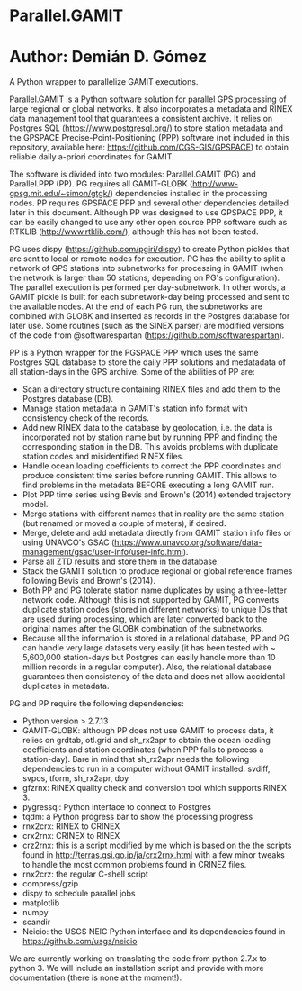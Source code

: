 # Parallel.GAMIT
# Author: Demián D. Gómez
A Python wrapper to parallelize GAMIT executions.

Parallel.GAMIT is a Python software solution for parallel GPS processing of large regional or global networks. It also incorporates a metadata and RINEX data management tool that guarantees a consistent archive. It relies on Postgres SQL (https://www.postgresql.org/) to store station metadata and the GPSPACE Precise-Point-Positioning (PPP) software (not included in this repository, available here: https://github.com/CGS-GIS/GPSPACE) to obtain reliable daily a-priori coordinates for GAMIT.

The software is divided into two modules: Parallel.GAMIT (PG) and Parallel.PPP (PP). PG requires all GAMIT-GLOBK (http://www-gpsg.mit.edu/~simon/gtgk/) dependencies installed in the processing nodes. PP requires GPSPACE PPP and several other dependencies detailed later in this document. Although PP was designed to use GPSPACE PPP, it can be easily changed to use any other open source PPP software such as RTKLIB (http://www.rtklib.com/), although this has not been tested.

PG uses dispy (https://github.com/pgiri/dispy) to create Python pickles that are sent to local or remote nodes for execution. PG has the ability to split a network of GPS stations into subnetworks for processing in GAMIT (when the network is larger than 50 stations, depending on PG's configuration). The parallel execution is performed per day-subnetwork. In other words, a GAMIT pickle is built for each subnetwork-day being processed and sent to the available nodes. At the end of each PG run, the subnetworks are combined with GLOBK and inserted as records in the Postgres database for later use. Some routines (such as the SINEX parser) are modified versions of the code from @softwarespartan (https://github.com/softwarespartan).

PP is a Python wrapper for the PGSPACE PPP which uses the same Postgres SQL database to store the daily PPP solutions and medatadata of all station-days in the GPS archive. Some of the abilities of PP are:

- Scan a directory structure containing RINEX files and add them to the Postgres database (DB).
- Manage station metadata in GAMIT's station info format with consistency check of the records.
- Add new RINEX data to the database by geolocation, i.e. the data is incorporated not by station name but by running PPP and finding the corresponding station in the DB. This avoids problems with duplicate station codes and misidentified RINEX files.
- Handle ocean loading coefficients to correct the PPP coordinates and produce consistent time series before running GAMIT. This allows to find problems in the metadata BEFORE executing a long GAMIT run.
- Plot PPP time series using Bevis and Brown's (2014) extended trajectory model.
- Merge stations with different names that in reality are the same station (but renamed or moved a couple of meters), if desired.
- Merge, delete and add metadata directly from GAMIT station info files or using UNAVCO's GSAC (https://www.unavco.org/software/data-management/gsac/user-info/user-info.html).
- Parse all ZTD results and store them in the database.
- Stack the GAMIT solution to produce regional or global reference frames following Bevis and Brown's (2014).
- Both PP and PG tolerate station name duplicates by using a three-letter network code. Although this is not supported by GAMIT, PG converts duplicate station codes (stored in different networks) to unique IDs that are used during processing, which are later converted back to the original names after the GLOBK combination of the subnetworks.
- Because all the information is stored in a relational database, PP and PG can handle very large datasets very easily (it has been tested with ~ 5,600,000 station-days but Postgres can easily handle more than 10 million records in a regular computer). Also, the relational database guarantees then consistency of the data and does not allow accidental duplicates in metadata.

PG and PP require the following dependencies:

- Python version > 2.7.13
- GAMIT-GLOBK: although PP does not use GAMIT to process data, it relies on grdtab, otl.grid and sh_rx2apr to obtain the ocean loading coefficients and station coordinates (when PPP fails to process a station-day). Bare in mind that sh_rx2apr needs the following dependencies to run in a computer without GAMIT installed: svdiff, svpos, tform, sh_rx2apr, doy
- gfzrnx: RINEX quality check and conversion tool which supports RINEX 3.
- pygressql: Python interface to connect to Postgres
- tqdm: a Python progress bar to show the processing progress
- rnx2crx: RINEX to CRINEX
- crx2rnx: CRINEX to RINEX
- crz2rnx: this is a script modified by me which is based on the the scripts found in http://terras.gsi.go.jp/ja/crx2rnx.html with a few minor tweaks to handle the most common problems found in CRINEZ files.
- rnx2crz: the regular C-shell script
- compress/gzip
- dispy to schedule parallel jobs
- matplotlib
- numpy
- scandir
- Neicio: the USGS NEIC Python interface and its dependencies found in https://github.com/usgs/neicio

We are currently working on translating the code from python 2.7.x to python 3. We will include an installation script and provide with more documentation (there is none at the moment!).
